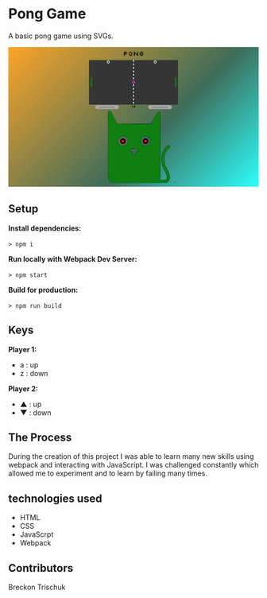 # Pong Game

A basic pong game using SVGs.

![Screen Shot Pong Game](public/images/screen-shot-pong.png "pong game")

## Setup

**Install dependencies:**

`> npm i`

**Run locally with Webpack Dev Server:**

`> npm start`

**Build for production:**

`> npm run build`

## Keys

**Player 1:**
* a : up
* z : down

**Player 2:**
* ▲ : up
* ▼ : down

## The Process
During the creation of this project I was able to learn many new skills using webpack and interacting with JavaScript. I was challenged constantly which allowed me to experiment and to learn by failing many times. 

## technologies used 
- HTML 
- CSS
- JavaScrpt  
- Webpack

##  Contributors
Breckon Trischuk 
